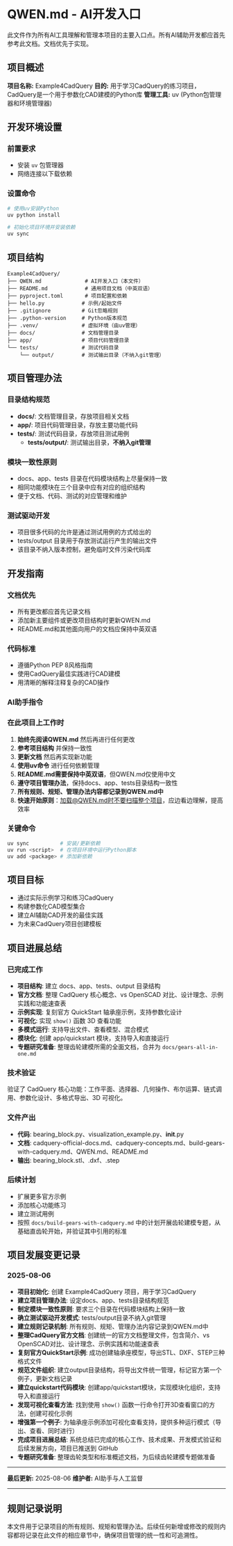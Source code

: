 # QWEN.md - AI开发入口

此文件作为所有AI工具理解和管理本项目的主要入口点。所有AI辅助开发都应首先参考此文档。文档优先于实现。

## 项目概述

**项目名称:** Example4CadQuery
**目的:** 用于学习CadQuery的练习项目，CadQuery是一个用于参数化CAD建模的Python库
**管理工具:** uv (Python包管理器和环境管理器)

## 开发环境设置

### 前置要求
- 安装 `uv` 包管理器
- 网络连接以下载依赖

### 设置命令
```bash
# 使用uv安装Python
uv python install

# 初始化项目环境并安装依赖
uv sync
```

## 项目结构

```
Example4CadQuery/
├── QWEN.md              # AI开发入口（本文件）
├── README.md            # 通用项目文档（中英双语）
├── pyproject.toml       # 项目配置和依赖
├── hello.py            # 示例/起始文件
├── .gitignore          # Git忽略规则
├── .python-version     # Python版本规范
├── .venv/              # 虚拟环境（由uv管理）
├── docs/               # 文档管理目录
├── app/                # 项目代码管理目录
└── tests/              # 测试代码目录
    └── output/         # 测试输出目录（不纳入git管理）
```

## 项目管理办法

### 目录结构规范
- **docs/**: 文档管理目录，存放项目相关文档
- **app/**: 项目代码管理目录，存放主要功能代码
- **tests/**: 测试代码目录，存放项目测试用例
  - **tests/output/**: 测试输出目录，**不纳入git管理**

### 模块一致性原则
- docs、app、tests 目录在代码模块结构上尽量保持一致
- 相同功能模块在三个目录中应有对应的组织结构
- 便于文档、代码、测试的对应管理和维护

### 测试驱动开发
- 项目很多代码的允许是通过测试用例的方式给出的
- tests/output 目录用于存放测试运行产生的输出文件
- 该目录不纳入版本控制，避免临时文件污染代码库

## 开发指南

### 文档优先
- 所有更改都应首先记录文档
- 添加新主要组件或更改项目结构时更新QWEN.md
- README.md和其他面向用户的文档应保持中英双语

### 代码标准
- 遵循Python PEP 8风格指南
- 使用CadQuery最佳实践进行CAD建模
- 用清晰的解释注释复杂的CAD操作

### AI助手指令

### 在此项目上工作时
1. **始终先阅读QWEN.md** 然后再进行任何更改
2. **参考项目结构** 并保持一致性
3. **更新文档** 然后再实现新功能
4. **使用uv命令** 进行任何依赖管理
5. **README.md需要保持中英双语**，但QWEN.md仅使用中文
6. **遵守项目管理办法**，保持docs、app、tests目录结构一致性
7. **所有规则、规矩、管理办法内容都记录到QWEN.md中**
8. **快速开始原则**：加载@QWEN.md时不要扫描整个项目，应边看边理解，提高效率

### 关键命令
```bash
uv sync          # 安装/更新依赖
uv run <script>  # 在项目环境中运行Python脚本
uv add <package> # 添加新依赖
```

## 项目目标

- 通过实际示例学习和练习CadQuery
- 构建参数化CAD模型集合
- 建立AI辅助CAD开发的最佳实践
- 为未来CadQuery项目创建模板

## 项目进展总结

### 已完成工作
- **项目结构**: 建立 docs、app、tests、output 目录结构
- **官方文档**: 整理 CadQuery 核心概念、vs OpenSCAD 对比、设计理念、示例实践和功能速查表
- **示例实现**: 复刻官方 QuickStart 轴承座示例，支持参数化设计
- **可视化**: 实现 `show()` 函数 3D 查看功能
- **多模式运行**: 支持导出文件、查看模型、混合模式
- **模块化**: 创建 app/quickstart 模块，支持导入和直接运行
- **专题研究准备**: 整理齿轮建模所需的全面文档，合并为 `docs/gears-all-in-one.md`

### 技术验证
验证了 CadQuery 核心功能：工作平面、选择器、几何操作、布尔运算、链式调用、参数化设计、多格式导出、3D 可视化。

### 文件产出
- **代码**: bearing_block.py、visualization_example.py、__init__.py
- **文档**: cadquery-official-docs.md、cadquery-concepts.md、build-gears-with-cadquery.md、QWEN.md、README.md  
- **输出**: bearing_block.stl、.dxf、.step

### 后续计划
- 扩展更多官方示例
- 添加核心功能练习
- 建立测试用例
- 按照 `docs/build-gears-with-cadquery.md` 中的计划开展齿轮建模专题，从基础直齿轮开始，并验证其中引用的标准

## 项目发展变更记录

### 2025-08-06
- **项目初始化**: 创建 Example4CadQuery 项目，用于学习CadQuery
- **建立项目管理办法**: 设定docs、app、tests目录结构规范
- **制定模块一致性原则**: 要求三个目录在代码模块结构上保持一致
- **确立测试驱动开发模式**: tests/output目录不纳入git管理
- **建立规则记录机制**: 所有规则、规矩、管理办法内容记录到QWEN.md中
- **整理CadQuery官方文档**: 创建统一的官方文档整理文件，包含简介、vs OpenSCAD对比、设计理念、示例实践和功能速查表
- **复刻官方QuickStart示例**: 成功创建轴承座模型，导出STL、DXF、STEP三种格式文件
- **规范文件组织**: 建立output目录结构，将导出文件统一管理，标记官方第一个例子，更新文档记录
- **建立quickstart代码模块**: 创建app/quickstart模块，实现模块化组织，支持导入和直接运行
- **发现可视化查看方法**: 找到使用 `show()` 函数一行命令打开3D查看窗口的方法，创建可视化示例
- **增强第一个例子**: 为轴承座示例添加可视化查看支持，提供多种运行模式（导出、查看、同时进行）
- **完成项目进展总结**: 系统总结已完成的核心工作、技术成果、开发模式验证和后续发展方向，项目已推送到 GitHub
- **专题研究准备**: 整理齿轮类型和标准概述文档，为后续齿轮建模专题做准备

---

**最后更新:** 2025-08-06
**维护者:** AI助手与人工监督

---

## 规则记录说明

本文件用于记录项目的所有规则、规矩和管理办法。后续任何新增或修改的规则内容都将记录在此文件的相应章节中，确保项目管理的统一性和可追溯性。